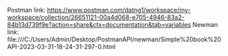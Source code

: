 Postman link: https://www.postman.com/datng1/workspace/my-workspace/collection/26651121-00a4d068-e705-4946-83a2-84b13d739f9e?action=share&ctx=documentation&tab=variables
Newman link: file:///C:/Users/Admin/Desktop/PostmanAPI/newman/Simple%20book%20API-2023-03-31-18-24-31-297-0.html
